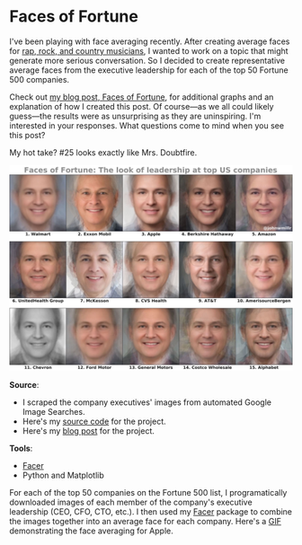 # Faces of Fortune

I've been playing with face averaging recently. After creating average faces for [rap, rock, and country musicians](https://www.reddit.com/r/dataisbeautiful/comments/crxrud/the_average_faces_of_rap_rock_and_country/), I wanted to work on a topic that might generate more serious conversation. So I decided to create representative average faces from the executive leadership for each of the top 50 Fortune 500 companies.

Check out [my blog post, Faces of Fortune](https://www.johnwmillr.com/faces-of-fortune/), for additional graphs and an explanation of how I created this post. Of course—as we all could likely guess—the results were as unsurprising as they are uninspiring. I'm interested in your responses. What questions come to mind when you see this post?

My hot take? #25 looks exactly like Mrs. Doubtfire.

![Faces 1-15](assets/Faces_01-15.jpg)

**Source**:

  - I scraped the company executives' images from automated Google Image Searches.
  - Here's my [source code](https://github.com/johnwmillr/FacesOfFortune) for the project.
  - Here's my [blog post](https://www.johnwmillr.com/faces-of-fortune/) for the project.

**Tools**:

  - [Facer](https://github.com/johnwmillr/Facer)
  - Python and Matplotlib

For each of the top 50 companies on the Fortune 500 list, I programatically downloaded images of each member of the company's executive leadership (CEO, CFO, CTO, etc.). I then used my [Facer](https://github.com/johnwmillr/Facer) package to combine the images together into an average face for each company. Here's a [GIF](https://www.johnwmillr.com/assets/images/FaceAverages/AverageFace_Apple.gif) demonstrating the face averaging for Apple.
